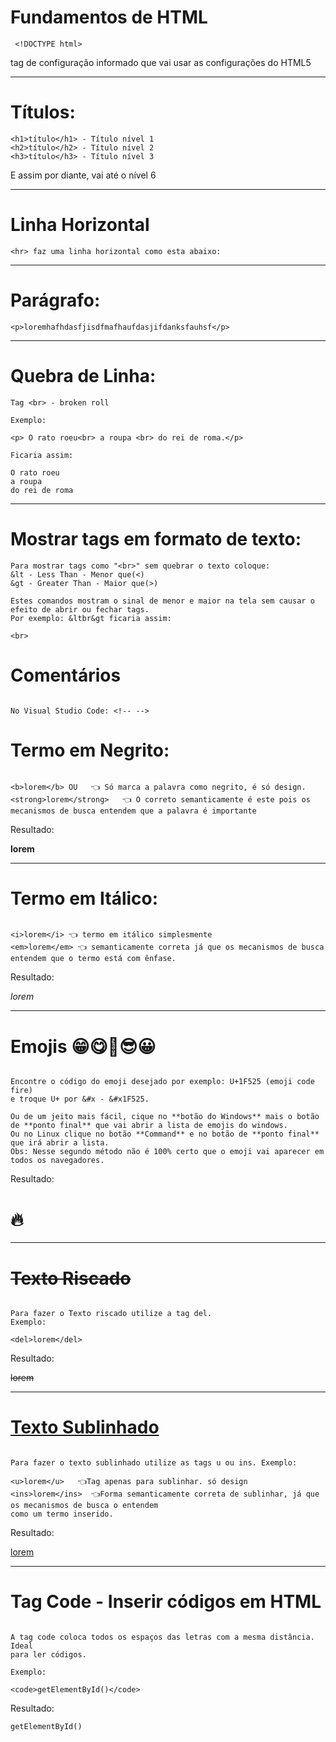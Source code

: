 # Fundamentos de HTML

```
 <!DOCTYPE html>
```

tag de configuração informado que vai usar as configurações do HTML5

<hr>

# Títulos:

```
<h1>título</h1> - Título nível 1
<h2>título</h2> - Título nível 2
<h3>título</h3> - Título nível 3
```

E assim por diante, vai até o nível 6

<hr>

# Linha Horizontal
```
<hr> faz uma linha horizontal como esta abaixo:
```

<hr>

# Parágrafo:

```
<p>loremhafhdasfjisdfmafhaufdasjifdanksfauhsf</p>
```



<hr>

# Quebra de Linha:

```
Tag <br> - broken roll

Exemplo: 

<p> O rato roeu<br> a roupa <br> do rei de roma.</p>

Ficaria assim: 

O rato roeu
a roupa
do rei de roma
```

<hr>

# Mostrar tags em formato de texto:

```
Para mostrar tags como "<br>" sem quebrar o texto coloque:
&lt - Less Than - Menor que(<)
&gt - Greater Than - Maior que(>)

Estes comandos mostram o sinal de menor e maior na tela sem causar o efeito de abrir ou fechar tags.
Por exemplo: &ltbr&gt ficaria assim:

<br>

``` 

# Comentários

```

No Visual Studio Code: <!-- -->

```

# Termo em Negrito:

```

<b>lorem</b> OU   👈 Só marca a palavra como negrito, é só design.
<strong>lorem</strong>   👈 O correto semanticamente é este pois os mecanismos de busca entendem que a palavra é importante

```

Resultado:

**lorem**


<hr>

# Termo em Itálico:

```

<i>lorem</i> 👈 termo em itálico simplesmente
<em>lorem</em> 👈 semanticamente correta já que os mecanismos de busca entendem que o termo está com ênfase.

```

Resultado:

<i>lorem</i>


<hr>

# Emojis 😁😋🤣😎😀

```

Encontre o código do emoji desejado por exemplo: U+1F525 (emoji code fire)
e troque U+ por &#x - &#x1F525.

Ou de um jeito mais fácil, cique no **botão do Windows** mais o botão de **ponto final** que vai abrir a lista de emojis do windows. 
Ou no Linux clique no botão **Command** e no botão de **ponto final** que irá abrir a lista.
Obs: Nesse segundo método não é 100% certo que o emoji vai aparecer em todos os navegadores.

```

Resultado:

# 🔥

<hr>

# <del>Texto Riscado</del>

```

Para fazer o Texto riscado utilize a tag del.
Exemplo:

<del>lorem</del>

```

Resultado:

<del>lorem</del>


<hr>

# <ins>Texto Sublinhado</ins>

```

Para fazer o texto sublinhado utilize as tags u ou ins. Exemplo:

<u>lorem</u>   👈Tag apenas para sublinhar. só design
<ins>lorem</ins>  👈Forma semanticamente correta de sublinhar, já que os mecanismos de busca o entendem
como um termo inserido.

```

Resultado:

<ins>lorem</ins>

<hr>

# Tag Code - Inserir códigos em HTML

```

A tag code coloca todos os espaços das letras com a mesma distância. Ideal
para ler códigos.

Exemplo:

<code>getElementById()</code>

```

Resultado:

<code>getElementById()</code>

